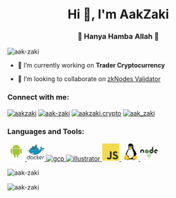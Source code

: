 <h1 align="center">Hi 👋, I'm AakZaki</h1>
<h3 align="center">🌟 Hanya Hamba Allah 🌟</h3>

<p align="left"> <img src="https://komarev.com/ghpvc/?username=aak-zaki&label=Profile%20views&color=0e75b6&style=flat" alt="aak-zaki" /> </p>

- 🔭 I’m currently working on **Trader Cryptocurrency**

- 👯 I’m looking to collaborate on [zkNodes Validator](https://zknodes.org/)

<h3 align="left">Connect with me:</h3>
<p align="left">
<a href="https://twitter.com/aakzaki" target="blank"><img align="center" src="https://raw.githubusercontent.com/rahuldkjain/github-profile-readme-generator/master/src/images/icons/Social/twitter.svg" alt="aakzaki" height="30" width="40" /></a>
<a href="https://linkedin.com/in/aak-zaki" target="blank"><img align="center" src="https://raw.githubusercontent.com/rahuldkjain/github-profile-readme-generator/master/src/images/icons/Social/linked-in-alt.svg" alt="aak-zaki" height="30" width="40" /></a>
<a href="https://fb.com/aakzaki.crypto" target="blank"><img align="center" src="https://raw.githubusercontent.com/rahuldkjain/github-profile-readme-generator/master/src/images/icons/Social/facebook.svg" alt="aakzaki.crypto" height="30" width="40" /></a>
<a href="https://instagram.com/aak_zaki" target="blank"><img align="center" src="https://raw.githubusercontent.com/rahuldkjain/github-profile-readme-generator/master/src/images/icons/Social/instagram.svg" alt="aak_zaki" height="30" width="40" /></a>
</p>

<h3 align="left">Languages and Tools:</h3>
<p align="left"> <a href="https://developer.android.com" target="_blank" rel="noreferrer"> <img src="https://raw.githubusercontent.com/devicons/devicon/master/icons/android/android-original-wordmark.svg" alt="android" width="40" height="40"/> </a> <a href="https://www.docker.com/" target="_blank" rel="noreferrer"> <img src="https://raw.githubusercontent.com/devicons/devicon/master/icons/docker/docker-original-wordmark.svg" alt="docker" width="40" height="40"/> </a> <a href="https://cloud.google.com" target="_blank" rel="noreferrer"> <img src="https://www.vectorlogo.zone/logos/google_cloud/google_cloud-icon.svg" alt="gcp" width="40" height="40"/> </a> <a href="https://www.adobe.com/in/products/illustrator.html" target="_blank" rel="noreferrer"> <img src="https://www.vectorlogo.zone/logos/adobe_illustrator/adobe_illustrator-icon.svg" alt="illustrator" width="40" height="40"/> </a> <a href="https://developer.mozilla.org/en-US/docs/Web/JavaScript" target="_blank" rel="noreferrer"> <img src="https://raw.githubusercontent.com/devicons/devicon/master/icons/javascript/javascript-original.svg" alt="javascript" width="40" height="40"/> </a> <a href="https://www.linux.org/" target="_blank" rel="noreferrer"> <img src="https://raw.githubusercontent.com/devicons/devicon/master/icons/linux/linux-original.svg" alt="linux" width="40" height="40"/> </a> <a href="https://nodejs.org" target="_blank" rel="noreferrer"> <img src="https://raw.githubusercontent.com/devicons/devicon/master/icons/nodejs/nodejs-original-wordmark.svg" alt="nodejs" width="40" height="40"/> </a> </p>

<p><img align="center" src="https://github-readme-stats.vercel.app/api/top-langs?username=aak-zaki&show_icons=true&locale=en&layout=compact" alt="aak-zaki" /></p>

<p><img align="center" src="https://github-readme-streak-stats.herokuapp.com/?user=aak-zaki&" alt="aak-zaki" /></p>

